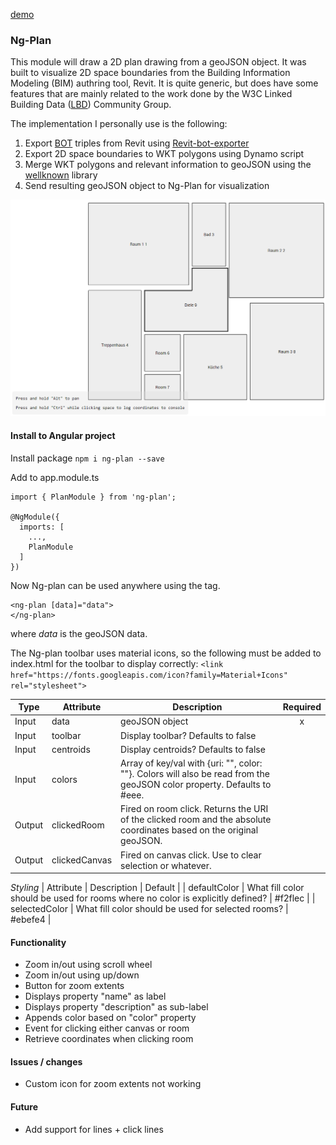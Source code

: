 [demo](https://madsholten.github.io/ng-plan/index.html)

### Ng-Plan

This module will draw a 2D plan drawing from a geoJSON object. It was built to visualize 2D space boundaries from the Building Information Modeling (BIM) authring tool, Revit. It is quite generic, but does have some features that are mainly related to the work done by the W3C Linked Building Data ([LBD](https://www.w3.org/community/lbd/)) Community Group.

The implementation I personally use is the following:

1) Export [BOT](w3id.org/bot) triples from Revit using [Revit-bot-exporter](https://github.com/MadsHolten/revit-bot-exporter)
2) Export 2D space boundaries to WKT polygons using Dynamo script
3) Merge WKT polygons and relevant information to geoJSON using the [wellknown](https://www.npmjs.com/package/wellknown) library
4) Send resulting geoJSON object to Ng-Plan for visualization

![alt text](https://github.com/MadsHolten/ng-plan/raw/master/src/assets/screenshot.PNG "Plan example")

#### Install to Angular project
Install package
`npm i ng-plan --save`

Add to app.module.ts
```
import { PlanModule } from 'ng-plan';

@NgModule({
  imports: [
    ...,
    PlanModule
  ]
})
```

Now Ng-plan can be used anywhere using the <ng-plan> tag.
```
<ng-plan [data]="data">
</ng-plan>
```
where *data* is the geoJSON data.

The Ng-plan toolbar uses material icons, so the following must be added to index.html for the toolbar to display correctly:
`<link href="https://fonts.googleapis.com/icon?family=Material+Icons" rel="stylesheet">`

| Type  | Attribute             | Description                                   | Required |
| ----- | --------------------- | --------------------------------------------- | :------: |
| Input | data                  | geoJSON object                                | x        |
| Input | toolbar               | Display toolbar? Defaults to false            |          |
| Input | centroids             | Display centroids? Defaults to false          |          |
| Input | colors                | Array of key/val with {uri: "", color: ""}. Colors will also be read from the geoJSON color property. Defaults to #eee.    |          |
| Output| clickedRoom           | Fired on room click. Returns the URI of the clicked room and the absolute coordinates based on the original geoJSON.||
| Output| clickedCanvas         | Fired on canvas click. Use to clear selection or whatever. ||

*Styling*
| Attribute        | Description                                                                    | Default |
| defaultColor     | What fill color should be used for rooms where no color is explicitly defined? | #f2flec |
| selectedColor    | What fill color should be used for selected rooms?                             | #ebefe4 |

#### Functionality
- Zoom in/out using scroll wheel
- Zoom in/out using up/down
- Button for zoom extents
- Displays property "name" as label
- Displays property "description" as sub-label
- Appends color based on "color" property
- Event for clicking either canvas or room
- Retrieve coordinates when clicking room

#### Issues / changes
- Custom icon for zoom extents not working

#### Future
- Add support for lines + click lines
